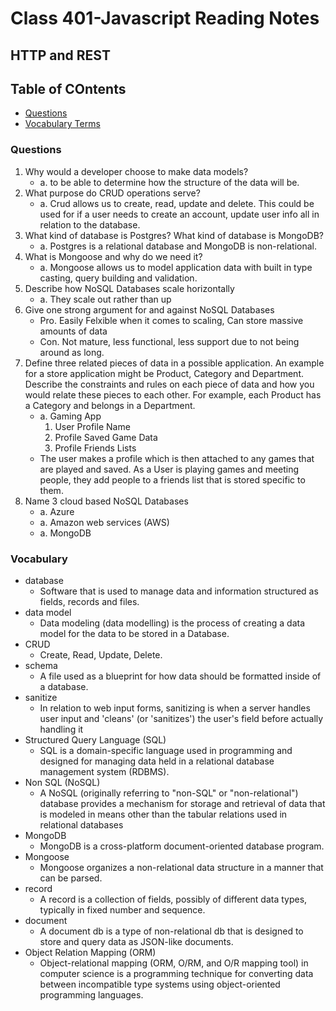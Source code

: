 # Class 401-Javascript Reading Notes

## HTTP and REST

## Table of COntents

* [Questions](###questions)
* [Vocabulary Terms](###vocabulary-terms)

### Questions

1. Why would a developer choose to make data models?
    - a. to be able to determine how the structure of the data will be.
2. What purpose do CRUD operations serve?
    - a. Crud allows us to create, read, update and delete. This could be used for if a user needs to create an account, update user info all in relation to the database.
3. What kind of database is Postgres? What kind of database is MongoDB?
    - a. Postgres is a relational database and MongoDB is non-relational.
4. What is Mongoose and why do we need it?
    - a. Mongoose allows us to model application data with built in type casting, query building and validation.
5. Describe how NoSQL Databases scale horizontally
    - a. They scale out rather than up
6. Give one strong argument for and against NoSQL Databases
    - Pro. Easily Felxible when it comes to scaling, Can store massive amounts of data
    - Con. Not mature, less functional, less support due to not being around as long.
7. Define three related pieces of data in a possible application. An example for a store application might be Product, Category and Department. Describe the constraints and rules on each piece of data and how you would relate these pieces to each other. For example, each Product has a Category and belongs in a Department.
    - a. Gaming App
        1. User Profile Name
        2. Profile Saved Game Data
        3. Profile Friends Lists
    - The user makes a profile which is then attached to any games that are played and saved. As a User is playing games and meeting people, they add people to a friends list that is stored specific to them.
8. Name 3 cloud based NoSQL Databases
    - a. Azure
    - a. Amazon web services (AWS)
    - a. MongoDB

### Vocabulary

- database
    - Software that is used to manage data and information structured as fields, records and files.
- data model
    - Data modeling (data modelling) is the process of creating a data model for the data to be stored in a Database. 
- CRUD
    - Create, Read, Update, Delete.
- schema
    - A file used as a blueprint for how data should be formatted inside of a database.
- sanitize
    - In relation to web input forms, sanitizing is when a server handles user input and 'cleans' (or 'sanitizes') the user's field before actually handling it
- Structured Query Language (SQL)
    - SQL is a domain-specific language used in programming and designed for managing data held in a relational database management system (RDBMS).
- Non SQL (NoSQL)
    - A NoSQL (originally referring to "non-SQL" or "non-relational") database provides a mechanism for storage and retrieval of data that is modeled in means other than the tabular relations used in relational databases
- MongoDB
    - MongoDB is a cross-platform document-oriented database program. 
- Mongoose
    - Mongoose organizes a non-relational data structure in a manner that can be parsed. 
- record
    - A record is a collection of fields, possibly of different data types, typically in fixed number and sequence.
- document
    - A document db is a type of non-relational db that is designed to store and query data as JSON-like documents.
- Object Relation Mapping (ORM)
    - Object-relational mapping (ORM, O/RM, and O/R mapping tool) in computer science is a programming technique for converting data between incompatible type systems using object-oriented programming languages.
